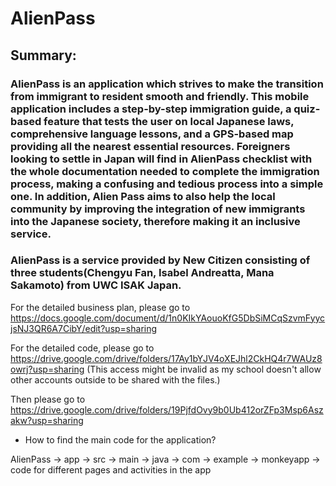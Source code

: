 # AlienPass

## Summary:

### AlienPass is an application which strives to make the transition from immigrant to resident smooth and friendly. This mobile application includes a step-by-step immigration guide, a quiz-based feature that tests the user on local Japanese laws, comprehensive language lessons, and a GPS-based map providing all the nearest essential resources. Foreigners looking to settle in Japan will find in AlienPass checklist with the whole documentation needed to complete the immigration process, making a confusing and tedious process into a simple one. In addition, Alien Pass aims to also help the local community by improving the integration of new immigrants into the Japanese society, therefore making it an inclusive service.

### AlienPass is a service provided by New Citizen consisting of three students(Chengyu Fan, Isabel Andreatta, Mana Sakamoto) from UWC ISAK Japan. 


For the detailed business plan, please go to https://docs.google.com/document/d/1n0KIkYAouoKfG5DbSiMCqSzvmFyycjsNJ3QR6A7CibY/edit?usp=sharing

For the detailed code, please go to https://drive.google.com/drive/folders/17Ay1bYJV4oXEJhl2CkHQ4r7WAUz8owrj?usp=sharing (This access might be invalid as my school doesn't allow other accounts outside to be shared with the files.)

Then please go to https://drive.google.com/drive/folders/19PjfdOvy9b0Ub412orZFp3Msp6Aszakw?usp=sharing

- How to find the main code for the application?

AlienPass -> app -> src -> main -> java -> com -> example -> monkeyapp -> code for different pages and activities in the app
